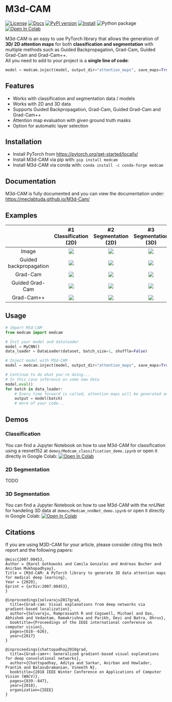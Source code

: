 # M3d-CAM
[![License](https://img.shields.io/badge/License-MIT-brightgreen.svg)](LICENSE)
[![Docs](https://img.shields.io/badge/docs-available-blue.svg)](https://meclabtuda.github.io/M3d-Cam/)
[![PyPI version](https://badge.fury.io/py/medcam.svg)](https://badge.fury.io/py/medcam) 
[![Install](https://anaconda.org/conda-forge/medcam/badges/installer/conda.svg)](https://anaconda.org/conda-forge/medcam) 
![Python package](https://github.com/MECLabTUDA/M3d-Cam/workflows/Python%20package/badge.svg)
[![Open In Colab](https://colab.research.google.com/assets/colab-badge.svg)](https://colab.research.google.com/drive/14XXonVYDFrfLd27kKx03nhxJaIfZR9cR?usp=sharing)

M3d-CAM is an easy to use PyTorch library that allows the generation of **3D/ 2D attention maps** for both **classification and segmentation** with multiple methods such as Guided Backpropagation, 
Grad-Cam, Guided Grad-Cam and Grad-Cam++. <br/> 
All you need to add to your project is a **single line of code**: <br/> 
```python
model = medcam.inject(model, output_dir="attention_maps", save_maps=True)
```

## Features

* Works with classification and segmentation data / models
* Works with 2D and 3D data
* Supports Guided Backpropagation, Grad-Cam, Guided Grad-Cam and Grad-Cam++
* Attention map evaluation with given ground truth masks
* Option for automatic layer selection

## Installation
* Install PyTorch from https://pytorch.org/get-started/locally/
* Install M3d-CAM via pip with: `pip install medcam`
* Install M3d-CAM via conda with: `conda install -c conda-forge medcam`

## Documentation
M3d-CAM is fully documented and you can view the documentation under: <br/> 
https://meclabtuda.github.io/M3d-Cam/

## Examples

|                                            |                #1 Classification (2D)                 |                  #2 Segmentation (2D)                 |                       #3 Segmentation (3D)            |
| :----------------------------------------: | :---------------------------------------------------: | :---------------------------------------------------: | :---------------------------------------------------: |
|                  Image                     |        ![](examples/images/class_2D_image.jpg)        |        ![](examples/images/seg_2D_image.jpg)          |        ![](examples/images/seg_3D_image.jpg)          |
|          Guided backpropagation            |        ![](examples/images/class_2D_gbp.jpg)          |        ![](examples/images/seg_2D_gbp.jpg)            |        ![](examples/images/seg_3D_gbp.jpg)            |
|                 Grad-Cam                   |        ![](examples/images/class_2D_gcam.jpg)         |        ![](examples/images/seg_2D_gcam.jpg)           |        ![](examples/images/seg_3D_gcam.jpg)           |
|              Guided Grad-Cam               |        ![](examples/images/class_2D_ggcam.jpg)        |        ![](examples/images/seg_2D_ggcam.jpg)          |        ![](examples/images/seg_3D_ggcam.jpg)          |
|               Grad-Cam++                   |        ![](examples/images/class_2D_gcampp.jpg)       |        ![](examples/images/seg_2D_gcampp.jpg)         |        ![](examples/images/seg_3D_gcampp.jpg)         |

## Usage

```python
# Import M3d-CAM
from medcam import medcam

# Init your model and dataloader
model = MyCNN()
data_loader = DataLoader(dataset, batch_size=1, shuffle=False)

# Inject model with M3d-CAM
model = medcam.inject(model, output_dir="attention_maps", save_maps=True)

# Continue to do what you're doing...
# In this case inference on some new data
model.eval()
for batch in data_loader:
    # Every time forward is called, attention maps will be generated and saved in the directory "attention_maps"
    output = model(batch)
    # more of your code...
```

## Demos

### Classification
You can find a Jupyter Notebook on how to use M3d-CAM for classification using a resnet152 at `demos/Medcam_classification_demo.ipynb` or open it directly in Google Colab: [![Open In Colab](https://colab.research.google.com/assets/colab-badge.svg)](https://colab.research.google.com/drive/14XXonVYDFrfLd27kKx03nhxJaIfZR9cR?usp=sharing)

### 2D Segmentation
TODO

### 3D Segmentation
You can find a Jupyter Notebook on how to use M3d-CAM with the nnUNet for handeling 3D data at `demos/Medcam_nnUNet_demo.ipynb` or open it directly in Google Colab: [![Open In Colab](https://colab.research.google.com/assets/colab-badge.svg)](https://colab.research.google.com/drive/1b6LMbSM3dvpCS4jEsWVpmgTbsR_rVPUF?usp=sharing)


## Citations
If you are using M3D-CAM for your article, please consider citing this tech report and the following papers:
```
@misc{2007.00453,
Author = {Karol Gotkowski and Camila Gonzalez and Andreas Bucher and Anirban Mukhopadhyay},
Title = {M3d-CAM: A PyTorch library to generate 3D data attention maps for medical deep learning},
Year = {2020},
Eprint = {arXiv:2007.00453},
}
```

```
@inproceedings{selvaraju2017grad,
  title={Grad-cam: Visual explanations from deep networks via gradient-based localization},
  author={Selvaraju, Ramprasaath R and Cogswell, Michael and Das, Abhishek and Vedantam, Ramakrishna and Parikh, Devi and Batra, Dhruv},
  booktitle={Proceedings of the IEEE international conference on computer vision},
  pages={618--626},
  year={2017}
}
```

```
@inproceedings{chattopadhay2018grad,
  title={Grad-cam++: Generalized gradient-based visual explanations for deep convolutional networks},
  author={Chattopadhay, Aditya and Sarkar, Anirban and Howlader, Prantik and Balasubramanian, Vineeth N},
  booktitle={2018 IEEE Winter Conference on Applications of Computer Vision (WACV)},
  pages={839--847},
  year={2018},
  organization={IEEE}
}
```
